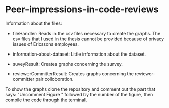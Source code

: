 # Peer-impressions-in-code-reviews

Information about the files:

* fileHandler: Reads in the csv files necessary to create the graphs. The csv files that I used in the thesis cannot be     provided because of privacy issues of Ericssons employees.
  
* information-about-dataset: Little information about the dataset.

* suveyResult: Creates graphs concerning the survey.

* reviewerCommitterResult: Creates graphs concerning the reviewer-committer pair colloboration.


To show the graphs clone the repository and comment out the part that says: "Uncomment Figure " followed by the number of the figure, then compile the code through the terminal.
